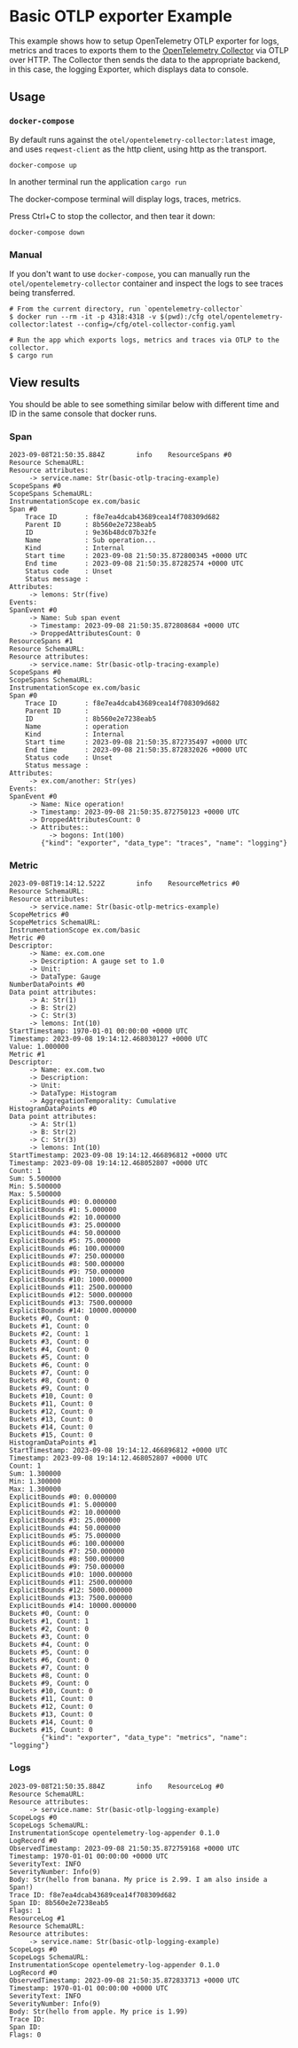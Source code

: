 # Basic OTLP exporter Example

This example shows how to setup OpenTelemetry OTLP exporter for logs, metrics
and traces to exports them to the [OpenTelemetry
Collector](https://github.com/open-telemetry/opentelemetry-collector) via OTLP over HTTP.
The Collector then sends the data to the appropriate backend, in this case,
the logging Exporter, which displays data to console.

## Usage

### `docker-compose`

By default runs against the `otel/opentelemetry-collector:latest` image, and uses `reqwest-client`
as the http client, using http as the transport.

```shell
docker-compose up
```

In another terminal run the application `cargo run`

The docker-compose terminal will display logs, traces, metrics.

Press Ctrl+C to stop the collector, and then tear it down:

```shell
docker-compose down
```

### Manual

If you don't want to use `docker-compose`, you can manually run the `otel/opentelemetry-collector` container
and inspect the logs to see traces being transferred.

```shell
# From the current directory, run `opentelemetry-collector`
$ docker run --rm -it -p 4318:4318 -v $(pwd):/cfg otel/opentelemetry-collector:latest --config=/cfg/otel-collector-config.yaml

# Run the app which exports logs, metrics and traces via OTLP to the collector.
$ cargo run
```

## View results

You should be able to see something similar below with different time and ID in the same console that docker runs.

### Span

```text
2023-09-08T21:50:35.884Z        info    ResourceSpans #0
Resource SchemaURL:
Resource attributes:
     -> service.name: Str(basic-otlp-tracing-example)
ScopeSpans #0
ScopeSpans SchemaURL:
InstrumentationScope ex.com/basic
Span #0
    Trace ID       : f8e7ea4dcab43689cea14f708309d682
    Parent ID      : 8b560e2e7238eab5
    ID             : 9e36b48dc07b32fe
    Name           : Sub operation...
    Kind           : Internal
    Start time     : 2023-09-08 21:50:35.872800345 +0000 UTC
    End time       : 2023-09-08 21:50:35.87282574 +0000 UTC
    Status code    : Unset
    Status message :
Attributes:
     -> lemons: Str(five)
Events:
SpanEvent #0
     -> Name: Sub span event
     -> Timestamp: 2023-09-08 21:50:35.872808684 +0000 UTC
     -> DroppedAttributesCount: 0
ResourceSpans #1
Resource SchemaURL:
Resource attributes:
     -> service.name: Str(basic-otlp-tracing-example)
ScopeSpans #0
ScopeSpans SchemaURL:
InstrumentationScope ex.com/basic
Span #0
    Trace ID       : f8e7ea4dcab43689cea14f708309d682
    Parent ID      :
    ID             : 8b560e2e7238eab5
    Name           : operation
    Kind           : Internal
    Start time     : 2023-09-08 21:50:35.872735497 +0000 UTC
    End time       : 2023-09-08 21:50:35.872832026 +0000 UTC
    Status code    : Unset
    Status message :
Attributes:
     -> ex.com/another: Str(yes)
Events:
SpanEvent #0
     -> Name: Nice operation!
     -> Timestamp: 2023-09-08 21:50:35.872750123 +0000 UTC
     -> DroppedAttributesCount: 0
     -> Attributes::
          -> bogons: Int(100)
        {"kind": "exporter", "data_type": "traces", "name": "logging"}
```

### Metric

```text
2023-09-08T19:14:12.522Z        info    ResourceMetrics #0
Resource SchemaURL:
Resource attributes:
     -> service.name: Str(basic-otlp-metrics-example)
ScopeMetrics #0
ScopeMetrics SchemaURL:
InstrumentationScope ex.com/basic
Metric #0
Descriptor:
     -> Name: ex.com.one
     -> Description: A gauge set to 1.0
     -> Unit:
     -> DataType: Gauge
NumberDataPoints #0
Data point attributes:
     -> A: Str(1)
     -> B: Str(2)
     -> C: Str(3)
     -> lemons: Int(10)
StartTimestamp: 1970-01-01 00:00:00 +0000 UTC
Timestamp: 2023-09-08 19:14:12.468030127 +0000 UTC
Value: 1.000000
Metric #1
Descriptor:
     -> Name: ex.com.two
     -> Description:
     -> Unit:
     -> DataType: Histogram
     -> AggregationTemporality: Cumulative
HistogramDataPoints #0
Data point attributes:
     -> A: Str(1)
     -> B: Str(2)
     -> C: Str(3)
     -> lemons: Int(10)
StartTimestamp: 2023-09-08 19:14:12.466896812 +0000 UTC
Timestamp: 2023-09-08 19:14:12.468052807 +0000 UTC
Count: 1
Sum: 5.500000
Min: 5.500000
Max: 5.500000
ExplicitBounds #0: 0.000000
ExplicitBounds #1: 5.000000
ExplicitBounds #2: 10.000000
ExplicitBounds #3: 25.000000
ExplicitBounds #4: 50.000000
ExplicitBounds #5: 75.000000
ExplicitBounds #6: 100.000000
ExplicitBounds #7: 250.000000
ExplicitBounds #8: 500.000000
ExplicitBounds #9: 750.000000
ExplicitBounds #10: 1000.000000
ExplicitBounds #11: 2500.000000
ExplicitBounds #12: 5000.000000
ExplicitBounds #13: 7500.000000
ExplicitBounds #14: 10000.000000
Buckets #0, Count: 0
Buckets #1, Count: 0
Buckets #2, Count: 1
Buckets #3, Count: 0
Buckets #4, Count: 0
Buckets #5, Count: 0
Buckets #6, Count: 0
Buckets #7, Count: 0
Buckets #8, Count: 0
Buckets #9, Count: 0
Buckets #10, Count: 0
Buckets #11, Count: 0
Buckets #12, Count: 0
Buckets #13, Count: 0
Buckets #14, Count: 0
Buckets #15, Count: 0
HistogramDataPoints #1
StartTimestamp: 2023-09-08 19:14:12.466896812 +0000 UTC
Timestamp: 2023-09-08 19:14:12.468052807 +0000 UTC
Count: 1
Sum: 1.300000
Min: 1.300000
Max: 1.300000
ExplicitBounds #0: 0.000000
ExplicitBounds #1: 5.000000
ExplicitBounds #2: 10.000000
ExplicitBounds #3: 25.000000
ExplicitBounds #4: 50.000000
ExplicitBounds #5: 75.000000
ExplicitBounds #6: 100.000000
ExplicitBounds #7: 250.000000
ExplicitBounds #8: 500.000000
ExplicitBounds #9: 750.000000
ExplicitBounds #10: 1000.000000
ExplicitBounds #11: 2500.000000
ExplicitBounds #12: 5000.000000
ExplicitBounds #13: 7500.000000
ExplicitBounds #14: 10000.000000
Buckets #0, Count: 0
Buckets #1, Count: 1
Buckets #2, Count: 0
Buckets #3, Count: 0
Buckets #4, Count: 0
Buckets #5, Count: 0
Buckets #6, Count: 0
Buckets #7, Count: 0
Buckets #8, Count: 0
Buckets #9, Count: 0
Buckets #10, Count: 0
Buckets #11, Count: 0
Buckets #12, Count: 0
Buckets #13, Count: 0
Buckets #14, Count: 0
Buckets #15, Count: 0
        {"kind": "exporter", "data_type": "metrics", "name": "logging"}
```

### Logs

```text
2023-09-08T21:50:35.884Z        info    ResourceLog #0
Resource SchemaURL:
Resource attributes:
     -> service.name: Str(basic-otlp-logging-example)
ScopeLogs #0
ScopeLogs SchemaURL:
InstrumentationScope opentelemetry-log-appender 0.1.0
LogRecord #0
ObservedTimestamp: 2023-09-08 21:50:35.872759168 +0000 UTC
Timestamp: 1970-01-01 00:00:00 +0000 UTC
SeverityText: INFO
SeverityNumber: Info(9)
Body: Str(hello from banana. My price is 2.99. I am also inside a Span!)
Trace ID: f8e7ea4dcab43689cea14f708309d682
Span ID: 8b560e2e7238eab5
Flags: 1
ResourceLog #1
Resource SchemaURL:
Resource attributes:
     -> service.name: Str(basic-otlp-logging-example)
ScopeLogs #0
ScopeLogs SchemaURL:
InstrumentationScope opentelemetry-log-appender 0.1.0
LogRecord #0
ObservedTimestamp: 2023-09-08 21:50:35.872833713 +0000 UTC
Timestamp: 1970-01-01 00:00:00 +0000 UTC
SeverityText: INFO
SeverityNumber: Info(9)
Body: Str(hello from apple. My price is 1.99)
Trace ID:
Span ID:
Flags: 0
```
